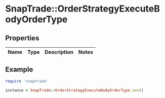 # SnapTrade::OrderStrategyExecuteBodyOrderType

## Properties

| Name | Type | Description | Notes |
| ---- | ---- | ----------- | ----- |

## Example

```ruby
require 'snaptrade'

instance = SnapTrade::OrderStrategyExecuteBodyOrderType.new()
```

